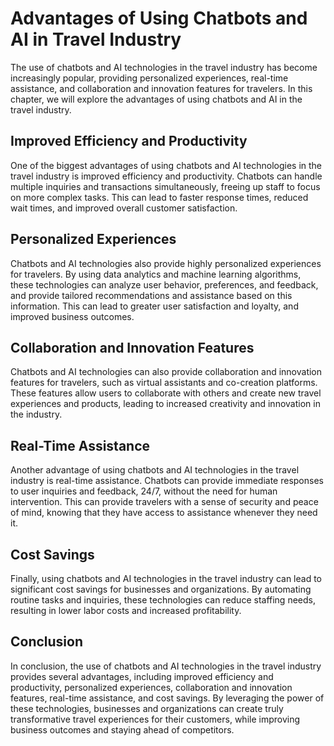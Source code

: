 Advantages of Using Chatbots and AI in Travel Industry
=====================================================================================================

The use of chatbots and AI technologies in the travel industry has become increasingly popular, providing personalized experiences, real-time assistance, and collaboration and innovation features for travelers. In this chapter, we will explore the advantages of using chatbots and AI in the travel industry.

Improved Efficiency and Productivity
------------------------------------

One of the biggest advantages of using chatbots and AI technologies in the travel industry is improved efficiency and productivity. Chatbots can handle multiple inquiries and transactions simultaneously, freeing up staff to focus on more complex tasks. This can lead to faster response times, reduced wait times, and improved overall customer satisfaction.

Personalized Experiences
------------------------

Chatbots and AI technologies also provide highly personalized experiences for travelers. By using data analytics and machine learning algorithms, these technologies can analyze user behavior, preferences, and feedback, and provide tailored recommendations and assistance based on this information. This can lead to greater user satisfaction and loyalty, and improved business outcomes.

Collaboration and Innovation Features
-------------------------------------

Chatbots and AI technologies can also provide collaboration and innovation features for travelers, such as virtual assistants and co-creation platforms. These features allow users to collaborate with others and create new travel experiences and products, leading to increased creativity and innovation in the industry.

Real-Time Assistance
--------------------

Another advantage of using chatbots and AI technologies in the travel industry is real-time assistance. Chatbots can provide immediate responses to user inquiries and feedback, 24/7, without the need for human intervention. This can provide travelers with a sense of security and peace of mind, knowing that they have access to assistance whenever they need it.

Cost Savings
------------

Finally, using chatbots and AI technologies in the travel industry can lead to significant cost savings for businesses and organizations. By automating routine tasks and inquiries, these technologies can reduce staffing needs, resulting in lower labor costs and increased profitability.

Conclusion
----------

In conclusion, the use of chatbots and AI technologies in the travel industry provides several advantages, including improved efficiency and productivity, personalized experiences, collaboration and innovation features, real-time assistance, and cost savings. By leveraging the power of these technologies, businesses and organizations can create truly transformative travel experiences for their customers, while improving business outcomes and staying ahead of competitors.
